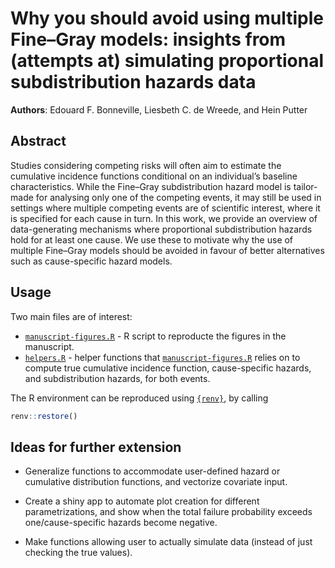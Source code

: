 
<!-- README.md is generated from README.Rmd. Please edit that file -->

# Why you should avoid using multiple Fine–Gray models: insights from (attempts at) simulating proportional subdistribution hazards data

<!-- badges: start -->
<!-- See hema review example-->
<!-- badges: end -->

**Authors**: Edouard F. Bonneville, Liesbeth C. de Wreede, and Hein
Putter

## Abstract

Studies considering competing risks will often aim to estimate the
cumulative incidence functions conditional on an individual’s baseline
characteristics. While the Fine–Gray subdistribution hazard model is
tailor-made for analysing only one of the competing events, it may still
be used in settings where multiple competing events are of scientific
interest, where it is specified for each cause in turn. In this work, we
provide an overview of data-generating mechanisms where proportional
subdistribution hazards hold for at least one cause. We use these to
motivate why the use of multiple Fine–Gray models should be avoided in
favour of better alternatives such as cause-specific hazard models.

## Usage

Two main files are of interest:

- [`manuscript-figures.R`](./manuscript-figures.R) - R script to
  reproducte the figures in the manuscript.
- [`helpers.R`](./helpers.R) - helper functions that
  [`manuscript-figures.R`](./manuscript-figures.R) relies on to compute
  true cumulative incidence function, cause-specific hazards, and
  subdistribution hazards, for both events.

The R environment can be reproduced using
[`{renv}`](https://github.com/rstudio/renv/), by calling

``` r
renv::restore()
```

## Ideas for further extension

- Generalize functions to accommodate user-defined hazard or cumulative
  distribution functions, and vectorize covariate input.

- Create a shiny app to automate plot creation for different
  parametrizations, and show when the total failure probability exceeds
  one/cause-specific hazards become negative.

- Make functions allowing user to actually simulate data (instead of
  just checking the true values).
